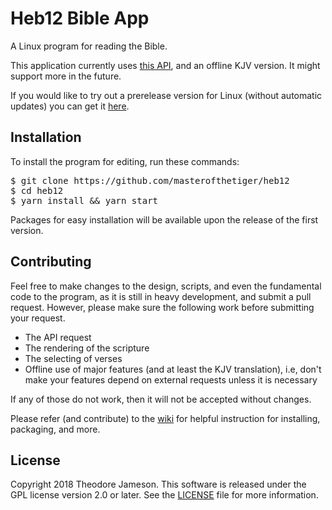 # Heb12 Bible App
A Linux program for reading the Bible.

This application currently uses [this API](http://labs.bible.org/api_web_service), and an offline KJV version. It might support more in the future.

If you would like to try out a prerelease version for Linux (without automatic updates) you can get it [here](https://drive.google.com/drive/folders/1bSoHc1mAjkGA6cyjO7YDcD8BtOdTxnuh?usp=sharing).

## Installation
To install the program for editing, run these commands:
<pre>
$ git clone https://github.com/masterofthetiger/heb12
$ cd heb12
$ yarn install && yarn start
</pre>

Packages for easy installation will be available upon the release of the first version. 

## Contributing
Feel free to make changes to the design, scripts, and even the fundamental code to the program, as it is still in heavy development, and submit a pull request. However, please make sure the following work before submitting your request.
- The API request
- The rendering of the scripture
- The selecting of verses
- Offline use of major features (and at least the KJV translation), i.e, don't make your features depend on external requests unless it is necessary

If any of those do not work, then it will not be accepted without changes. 

Please refer (and contribute) to the [wiki](https://github.com/MasterOfTheTiger/heb12/wiki) for helpful instruction for installing, packaging, and more.

## License
Copyright 2018 Theodore Jameson.
This software is released under the GPL license version 2.0 or later. See the [LICENSE](https://github.com/MasterOfTheTiger/heb12/blob/master/LICENSE) file for more information. 

